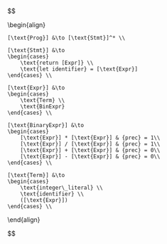 $$

\begin{align}

    [\text{Prog}] &\to [\text{Stmt}]^* \\

    [\text{Stmt}] &\to 
    \begin{cases}
        \text{return [Expr]} \\
        \text{let identifier} = [\text{Expr}]
    \end{cases} \\

    [\text{Expr}] &\to 
    \begin{cases}
        \text{Term} \\
        \text{BinExpr}
    \end{cases} \\

    [\text{BinaryExpr}] &\to
    \begin{cases}
        [\text{Expr}] * [\text{Expr}] & {prec} = 1\\
        [\text{Expr}] / [\text{Expr}] & {prec} = 1\\
        [\text{Expr}] + [\text{Expr}] & {prec} = 0\\
        [\text{Expr}] - [\text{Expr}] & {prec} = 0\\
    \end{cases} \\

    [\text{Term}] &\to 
    \begin{cases}
        \text{integer\_literal} \\
        \text{identifier} \\
        ([\text{Expr}])
    \end{cases} \\

\end{align}

$$